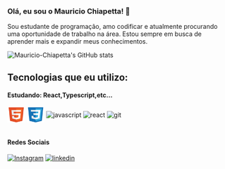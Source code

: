 ### Olá, eu sou o Mauricio Chiapetta! 🤙  

Sou estudante de programação, amo codificar e atualmente procurando uma oportunidade de trabalho na área. Estou sempre em busca de aprender mais e expandir meus conhecimentos.

![Mauricio-Chiapetta's GitHub stats](https://github-readme-stats.vercel.app/api?username=Mauricio-Chiapetta&show_icons=true&theme=tokyonight)

## Tecnologias que eu utilizo:
#### Estudando: React,Typescript,etc...

<div style="display: inline_block">

<img align="center" alt="Rafa-HTML" height="35" width="40" src="https://raw.githubusercontent.com/devicons/devicon/master/icons/html5/html5-original.svg">
<img align="center" alt="Rafa-CSS" height="35" width="40" src="https://raw.githubusercontent.com/devicons/devicon/master/icons/css3/css3-original.svg">
<img align="center" height="35px" widht="30px" alt="javascript" src="https://cdn.jsdelivr.net/gh/devicons/devicon/icons/javascript/javascript-original.svg">
<img align="center" height="40px" widht="40px" alt="react" src="https://cdn.jsdelivr.net/gh/devicons/devicon@latest/icons/react/react-original.svg">          
<img align="center" height="40px" widht="40px" alt="git" src="https://cdn.jsdelivr.net/gh/devicons/devicon/icons/git/git-original.svg">
<img align="center" height="40px" widht="40px" alt="" src="https://cdn.jsdelivr.net/gh/devicons/devicon@latest/icons/nextjs/nextjs-original.svg"> 



</div>
<br>

#### Redes Sociais
[![Instagram](https://img.shields.io/badge/Instagram-E4405F?style=for-the-badge&logo=instagram&logoColor=white)](https://www.instagram.com/_mau013_/)
[![linkedin](https://img.shields.io/badge/LinkedIn-0077B5?style=for-the-badge&logo=linkedin&logoColor=white)](https://www.linkedin.com/in/mauricio-chiapetta-ba0b33251)





